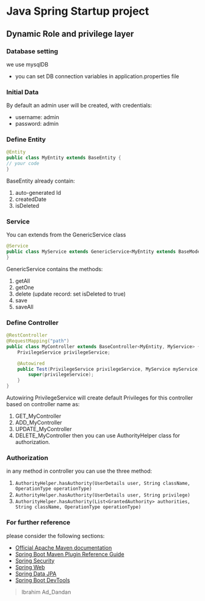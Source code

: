 # Java Spring Startup project

## Dynamic Role and privilege layer

### Database setting
we use mysqlDB
* you can set DB connection variables in application.properties file

### Initial Data

By default an admin user will be created, with credentials:
* username: admin
* password: admin  

### Define Entity

```java
@Entity
public class MyEntity extends BaseEntity {
// your code
}
```

BaseEntity already contain: 
1. auto-generated Id
2. createdDate
3. isDeleted

### Service
You can extends from the GenericService class
```java
@Service
public class MyService extends GenericService<MyEntity extends BaseModel> {
}
```
GenericService contains the methods:
1. getAll
2. getOne
3. delete (update record: set isDeleted to true)
4. save
5. saveAll

### Define Controller

```java
@RestController
@RequestMapping("path")
public class MyController extends BaseController<MyEntity, MyService> {
    PrivilegeService privilegeService;

    @Autowired
    public Test(PrivilegeService privilegeService, MyService myService) {
        super(privilegeService);
    }
}
```
Autowiring PrivilegeService will create default Privileges 
for this controller based on controller name as:
1. GET_MyController
2. ADD_MyController
3. UPDATE_MyController
4. DELETE_MyController
then you can use AuthorityHelper class for authorization.

### Authorization
in any method in controller you can use the three method:
1. `AuthorityHelper.hasAuthority(UserDetails user, String className, OperationType operationType)`
2. `AuthorityHelper.hasAuthority(UserDetails user, String privilege)`
3. `AuthorityHelper.hasAuthority(List<GrantedAuthority> authorities, String className, OperationType operationType)`

### For further reference
please consider the following sections:
    
* [Official Apache Maven documentation](https://maven.apache.org/guides/index.html)
* [Spring Boot Maven Plugin Reference Guide](https://docs.spring.io/spring-boot/docs/2.2.4.RELEASE/maven-plugin/)
* [Spring Security](https://docs.spring.io/spring-boot/docs/2.2.4.RELEASE/reference/htmlsingle/#boot-features-security)
* [Spring Web](https://docs.spring.io/spring-boot/docs/2.2.4.RELEASE/reference/htmlsingle/#boot-features-developing-web-applications)
* [Spring Data JPA](https://docs.spring.io/spring-boot/docs/2.2.4.RELEASE/reference/htmlsingle/#boot-features-jpa-and-spring-data)
* [Spring Boot DevTools](https://docs.spring.io/spring-boot/docs/2.2.4.RELEASE/reference/htmlsingle/#using-boot-devtools)


> Ibrahim Ad_Dandan